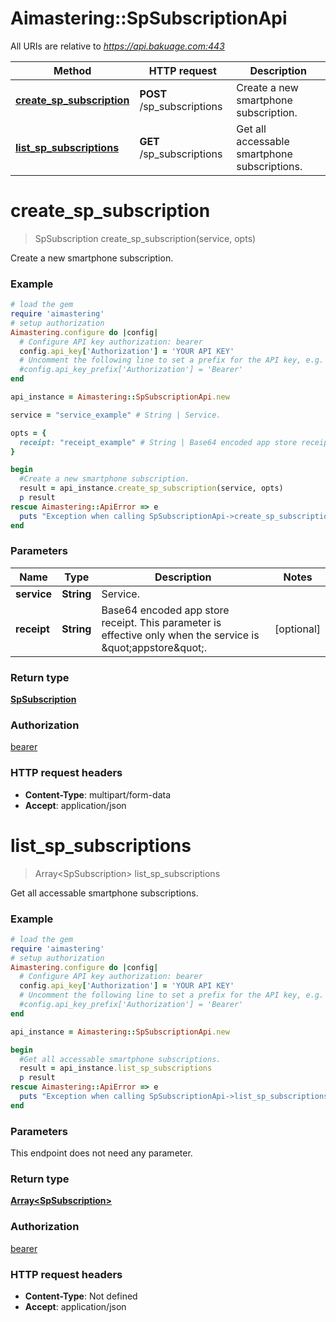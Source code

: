 # Aimastering::SpSubscriptionApi

All URIs are relative to *https://api.bakuage.com:443*

Method | HTTP request | Description
------------- | ------------- | -------------
[**create_sp_subscription**](SpSubscriptionApi.md#create_sp_subscription) | **POST** /sp_subscriptions | Create a new smartphone subscription.
[**list_sp_subscriptions**](SpSubscriptionApi.md#list_sp_subscriptions) | **GET** /sp_subscriptions | Get all accessable smartphone subscriptions.


# **create_sp_subscription**
> SpSubscription create_sp_subscription(service, opts)

Create a new smartphone subscription.

### Example
```ruby
# load the gem
require 'aimastering'
# setup authorization
Aimastering.configure do |config|
  # Configure API key authorization: bearer
  config.api_key['Authorization'] = 'YOUR API KEY'
  # Uncomment the following line to set a prefix for the API key, e.g. 'Bearer' (defaults to nil)
  #config.api_key_prefix['Authorization'] = 'Bearer'
end

api_instance = Aimastering::SpSubscriptionApi.new

service = "service_example" # String | Service.

opts = { 
  receipt: "receipt_example" # String | Base64 encoded app store receipt. This parameter is effective only when the service is \"appstore\".
}

begin
  #Create a new smartphone subscription.
  result = api_instance.create_sp_subscription(service, opts)
  p result
rescue Aimastering::ApiError => e
  puts "Exception when calling SpSubscriptionApi->create_sp_subscription: #{e}"
end
```

### Parameters

Name | Type | Description  | Notes
------------- | ------------- | ------------- | -------------
 **service** | **String**| Service. | 
 **receipt** | **String**| Base64 encoded app store receipt. This parameter is effective only when the service is \&quot;appstore\&quot;. | [optional] 

### Return type

[**SpSubscription**](SpSubscription.md)

### Authorization

[bearer](../README.md#bearer)

### HTTP request headers

 - **Content-Type**: multipart/form-data
 - **Accept**: application/json



# **list_sp_subscriptions**
> Array&lt;SpSubscription&gt; list_sp_subscriptions

Get all accessable smartphone subscriptions.

### Example
```ruby
# load the gem
require 'aimastering'
# setup authorization
Aimastering.configure do |config|
  # Configure API key authorization: bearer
  config.api_key['Authorization'] = 'YOUR API KEY'
  # Uncomment the following line to set a prefix for the API key, e.g. 'Bearer' (defaults to nil)
  #config.api_key_prefix['Authorization'] = 'Bearer'
end

api_instance = Aimastering::SpSubscriptionApi.new

begin
  #Get all accessable smartphone subscriptions.
  result = api_instance.list_sp_subscriptions
  p result
rescue Aimastering::ApiError => e
  puts "Exception when calling SpSubscriptionApi->list_sp_subscriptions: #{e}"
end
```

### Parameters
This endpoint does not need any parameter.

### Return type

[**Array&lt;SpSubscription&gt;**](SpSubscription.md)

### Authorization

[bearer](../README.md#bearer)

### HTTP request headers

 - **Content-Type**: Not defined
 - **Accept**: application/json



